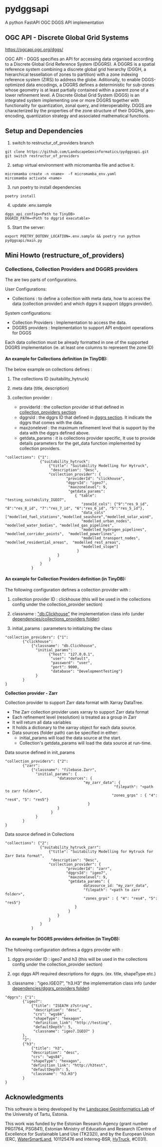 # pydggsapi

A python FastAPI OGC DGGS API implementation

## OGC API - Discrete Global Grid Systems

https://ogcapi.ogc.org/dggs/

OGC API - DGGS specifies an API for accessing data organised according to a Discrete Global Grid Reference System (DGGRS). A DGGRS is a spatial reference system combining a discrete global grid hierarchy (DGGH, a hierarchical tessellation of zones to partition) with a zone indexing reference system (ZIRS) to address the globe. Aditionally, to enable DGGS-optimized data encodings, a DGGRS defines a deterministic for sub-zones whose geometry is at least partially contained within a parent zone of a lower refinement level. A Discrete Global Grid System (DGGS) is an integrated system implementing one or more DGGRS together with functionality for quantization, zonal query, and interoperability. DGGS are characterized by the properties of the zone structure of their DGGHs, geo-encoding, quantization strategy and associated mathematical functions.

## Setup and Dependencies

1. switch to restructur_of_providers branch

```
git clone https://github.com/LandscapeGeoinformatics/pydggsapi.git
git switch restructur_of_providers
```

2. setup virtual environment with micromamba file and active it. 

```
micromamba create -n <name>  -f micromamba_env.yaml
mircomamba activate <name>
```

3. run poetry to install dependencies

```
poetry install
```

4. update .env.sample 

```
dggs_api_config=<Path to TinyDB>
DGGRID_PATH=<Path to dggrid executable>
```

5. Start the server: 
```
export POETRY_DOTENV_LOCATION=.env.sample && poetry run python pydggsapi/main.py 
```

## Mini Howto (restructure_of_providers)


### Collections, Collection Providers and DGGRS providers

The are two parts of configurations. 

User Configurations:

 - Collections : to define a collection with meta data, how to access the data (collection provider) and which dggrs it support (dggrs provider).

System configurations:

 - Collection Providers : Implementation to access the data.
 - DGGRS  providers :  Implementation to support API endpoint operations for DGGS

Each data collection must be already formatted  in one of the supported DGGRS implementation (ie. at least one columns to represent the zone ID)

#### An example for Collections definition (in TinyDB): 

The below example on collections defines : 

1. The collections ID (suitability_hytruck) 
2. meta data (title, description) 
3. collection provider : 

     - providerId          : the collection provider id that defined in [collection_providers section](#collection_provider_id)
     - dggrsId               : the dggrs ID that defined in [dggrs section](#dggrs_provider_id). It indicate the dggrs that comes with the data.
     - maxzonelevel    : the maximum refinement level that is support by the data with the dggrs defined above.
     - getdata_params :  it is collections provider specific, It use to provide details parameters for the get_data function implemented by collection providers.
```
"collections": {"1": 
				{"suitability_hytruck": 
					{"title": "Suitability Modelling for Hytruck",
				 	 "description": "Desc", 
				  	"collection_provider": {
				  			"providerId": "clickhouse", 
				  			"dggrsId": "igeo7",
				  			 "maxzonelevel": 9,
				  			 "getdata_params": 
				  			 	{ "table": "testing_suitability_IGEO7", 
				  			 	   "zoneId_cols": {"9":"res_9_id", "8":"res_8_id", "7":"res_7_id", "6":"res_6_id", "5":"res_5_id"},
				  			 	   "data_cols" ["modelled_fuel_stations","modelled_seashore","modelled_solar_wind",
				  			 	   "modelled_urban_nodes", "modelled_water_bodies", "modelled_gas_pipelines",
				  			 	   "modelled_hydrogen_pipelines", "modelled_corridor_points",  "modelled_powerlines", 
				  			 	   "modelled_transport_nodes", "modelled_residential_areas",  "modelled_rest_areas", 
				  			 	   "modelled_slope"]
				  			 	 }
				  		}
				  	}
				} 
			}
```

#### An example for Collection Providers definition (in TinyDB): 

The following configuration defines a collection provider with : 

<a name="collection_provider_id"></a>
1. collection provider ID : clickhouse (this will be used in the collections config under the collection_provider section)

2. classname : ["db\.Clickhouse"](pydggsapi/dependencies/collections_providers/db.py) the implementation class info (under [dependencies/collections_providers folder](pydggsapi/dependencies/collections_providers))

3. initial_params : parameters to initializing the class

```
"collection_providers": {"1": 
		{"clickhouse": 
			{"classname": "db.Clickhouse", 
			  "initial_params": 
			  		{"host": "127.0.0.1", 
			  		 "user": "default",
			  		 "password": "user", 
			  		 "port": 9000, 
			  		 "database": "DevelopmentTesting"} 
			  }
		}
}
```


**Collection provider - Zarr**

Collection provider to support Zarr data format with Xarray DataTree.

- The Zarr collection provider uses xarray to support Zarr data format
- Each refinement level (resolution) is treated as a group in Zarr
- It will return all data variables
- It holds a dictionary to the xarray object for each data source.
- Data sources (folder path) can be specified in either:
     - initial_params will load the data source at the start.
     - Collection's getdata_params will load the data source at run-time.


Data source defined in init_params
```
"collection_providers": {"2": 
		{"zarr": 
			{"classname": "filebase.Zarr", 
			  "initial_params": { 
			  			"datasources": {
			  						"my_zarr_data": {
			  									  "filepath": "<path to zarr folder>",
			  									 "zones_grps" : { "4": "res4", "5": "res5"}
			  					      } 
			  		 	} 
			  		 }
			  }
		}
}
```


Data source defined in Collections
```
"collections": {"2": 
				{"suitability_hytruck_zarr": 
					{"title": "Suitability Modelling for Hytruck for Zarr Data format",
				 	 "description": "Desc", 
				  	"collection_provider": {
				  			"providerId": "zarr", 
				  			"dggrsId": "igeo7",
				  			 "maxzonelevel": 9,
				  			 "getdata_params": { 
				  			 		datasource_id: "my_zarr_data",
			  						"filepath": "<path to zarr folder>",
			  						"zones_grps" : { "4": "res4", "5": "res5"}
			  					} 
				  			 }
				  		}
				  	}
				} 
			}
```


#### An example for DGGRS providers definition (in TinyDB): 

The following configuration defines a dggrs provider with : 

<a name="dggrs_provider_id"></a>
1. dggrs provider ID : igeo7 and h3 (this will be used in the collections config under the collection_provider section)

2. ogc dggs API required descriptions for dggrs. (ex. title, shapeType etc.)

2. classname : "igeo\.IGEO7", "h3\.H3" the implementation class info (under [dependencies/dggrs_providers folder](pydggsapi/dependencies/dggrs_providers))

```
"dggrs": {"1": 
		{"igeo7": 
			{"title": "ISEA7H z7string",
			 "description": "desc", 
			 "crs": "wgs84", 
			 "shapeType": "hexagon", 
			 "definition_link": "http://testing", 
			 "defaultDepth": 5, 
			 "classname": "igeo7.IGEO7" }
		},
		"2": 
		{"h3": 
			{"title": "h3", 
			"description": "desc", 
			"crs": "wgs84", 
			"shapeType": "hexagon", 
			"definition_link": "http://h3test", 
			"defaultDepth": 5, 
			"classname": "h3.H3"}
		}
}
```




## Acknowledgments

This software is being developed by the [Landscape Geoinformatics Lab](https://landscape-geoinformatics.ut.ee/expertise/dggs/) of the University of Tartu, Estonia.

This work was funded by the Estonian Research Agency (grant number PRG1764, PSG841), Estonian Ministry of Education and Research (Centre of Excellence for Sustainable Land Use (TK232)), and by the European Union (ERC, [WaterSmartLand](https://water-smart-land.eu/), 101125476 and Interreg-BSR, [HyTruck](https://interreg-baltic.eu/project/hytruck/), #C031).





